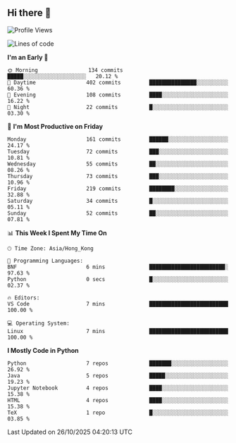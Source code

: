 ## Hi there 👋

<!--
**gessiegulugulu/gessiegulugulu** is a ✨ _special_ ✨ repository because its `README.md` (this file) appears on your GitHub profile.

Here are some ideas to get you started:

- 🔭 I’m currently working on ...
- 🌱 I’m currently learning ...
- 👯 I’m looking to collaborate on ...
- 🤔 I’m looking for help with ...
- 💬 Ask me about ...
- 📫 How to reach me: ...
- 😄 Pronouns: ...
- ⚡ Fun fact: ...
-->

<!--START_SECTION:waka-->
![Profile Views](http://img.shields.io/badge/Profile%20Views-0-blue)

![Lines of code](https://img.shields.io/badge/From%20Hello%20World%20I%27ve%20Written-3.6%20million%20lines%20of%20code-blue)

**I'm an Early 🐤** 

```text
🌞 Morning                134 commits         █████░░░░░░░░░░░░░░░░░░░░   20.12 % 
🌆 Daytime                402 commits         ███████████████░░░░░░░░░░   60.36 % 
🌃 Evening                108 commits         ████░░░░░░░░░░░░░░░░░░░░░   16.22 % 
🌙 Night                  22 commits          █░░░░░░░░░░░░░░░░░░░░░░░░   03.30 % 
```
📅 **I'm Most Productive on Friday** 

```text
Monday                   161 commits         ██████░░░░░░░░░░░░░░░░░░░   24.17 % 
Tuesday                  72 commits          ███░░░░░░░░░░░░░░░░░░░░░░   10.81 % 
Wednesday                55 commits          ██░░░░░░░░░░░░░░░░░░░░░░░   08.26 % 
Thursday                 73 commits          ███░░░░░░░░░░░░░░░░░░░░░░   10.96 % 
Friday                   219 commits         ████████░░░░░░░░░░░░░░░░░   32.88 % 
Saturday                 34 commits          █░░░░░░░░░░░░░░░░░░░░░░░░   05.11 % 
Sunday                   52 commits          ██░░░░░░░░░░░░░░░░░░░░░░░   07.81 % 
```


📊 **This Week I Spent My Time On** 

```text
🕑︎ Time Zone: Asia/Hong_Kong

💬 Programming Languages: 
BNF                      6 mins              ████████████████████████░   97.63 % 
Python                   0 secs              █░░░░░░░░░░░░░░░░░░░░░░░░   02.37 % 

🔥 Editors: 
VS Code                  7 mins              █████████████████████████   100.00 % 

💻 Operating System: 
Linux                    7 mins              █████████████████████████   100.00 % 
```

**I Mostly Code in Python** 

```text
Python                   7 repos             ███████░░░░░░░░░░░░░░░░░░   26.92 % 
Java                     5 repos             █████░░░░░░░░░░░░░░░░░░░░   19.23 % 
Jupyter Notebook         4 repos             ████░░░░░░░░░░░░░░░░░░░░░   15.38 % 
HTML                     4 repos             ████░░░░░░░░░░░░░░░░░░░░░   15.38 % 
TeX                      1 repo              █░░░░░░░░░░░░░░░░░░░░░░░░   03.85 % 
```




 Last Updated on 26/10/2025 04:20:13 UTC
<!--END_SECTION:waka-->
